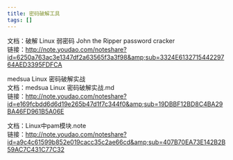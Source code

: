 ```yaml
---
title: 密码破解工具
tags: []
---
```


文档：破解 Linux 弱密码 John the Ripper password cracker  
链接：http://note.youdao.com/noteshare?id=6250a763ac3e1347df2a63565f3a3f98&amp;sub=3324E613271544229764AED3395FDFCA

medsua Linux 密码破解实战  
文档：medsua Linux 密码破解实战.md  
链接：http://note.youdao.com/noteshare?id=e169fcbdd6d6d19e265b47d1f7c344f0&amp;sub=19DBBF12BD8C4BA29BA46FD961B5A06E

文档：Linux中pam模块.note  
链接：http://note.youdao.com/noteshare?id=a9c4c61599b852e019cacc35c2ae66cd&amp;sub=407B70EA73E142B2B59AC7C431C77C32
